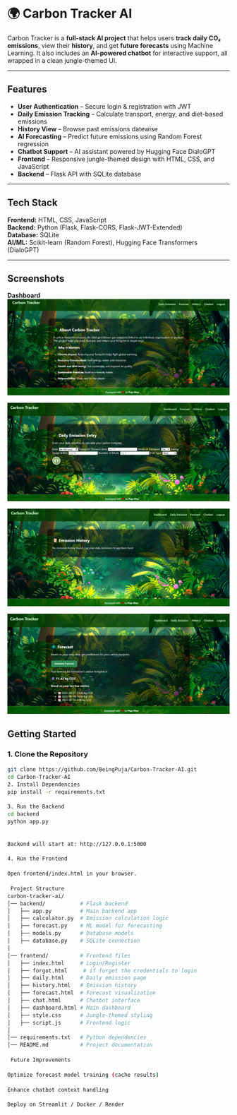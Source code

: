 # 🌍 Carbon Tracker AI  

Carbon Tracker is a **full-stack AI project** that helps users **track daily CO₂ emissions**, view their **history**, and get **future forecasts** using Machine Learning. It also includes an **AI-powered chatbot** for interactive support, all wrapped in a clean jungle-themed UI.  

---

## Features
- **User Authentication** – Secure login & registration with JWT  
- **Daily Emission Tracking** – Calculate transport, energy, and diet-based emissions  
- **History View** – Browse past emissions datewise  
- **AI Forecasting** – Predict future emissions using Random Forest regression  
- **Chatbot Support** – AI assistant powered by Hugging Face DialoGPT  
- **Frontend** – Responsive jungle-themed design with HTML, CSS, and JavaScript  
- **Backend** – Flask API with SQLite database  

---

##  Tech Stack
**Frontend:** HTML, CSS, JavaScript  
**Backend:** Python (Flask, Flask-CORS, Flask-JWT-Extended)  
**Database:** SQLite  
**AI/ML:** Scikit-learn (Random Forest), Hugging Face Transformers (DialoGPT)  

---

## Screenshots
**Dashboard**
![dashboard](frontend/assets/dashboard.png)

![Daily Emission](frontend/assets/daily.png)

![history](frontend/assets/history.png)

![forecast](frontend/assets/forecast.png)
##  Getting Started

### 1. Clone the Repository
```bash
git clone https://github.com/BeingPuja/Carbon-Tracker-AI.git
cd Carbon-Tracker-AI
2. Install Dependencies
pip install -r requirements.txt

3. Run the Backend
cd backend
python app.py


Backend will start at: http://127.0.0.1:5000

4. Run the Frontend

Open frontend/index.html in your browser.

 Project Structure
carbon-tracker-ai/
│── backend/           # Flask backend
│   ├── app.py         # Main backend app
│   ├── calculator.py  # Emission calculation logic
│   ├── forecast.py    # ML model for forecasting
│   ├── models.py      # Database models
│   ├── database.py    # SQLite connection
│
│── frontend/          # Frontend files
│   ├── index.html     # Login/Register
│   ├── forgot.html     # if forget the credentials to login
│   ├── daily.html     # Daily emission page
│   ├── history.html   # Emission history
│   ├── forecast.html  # Forecast visualization
│   ├── chat.html      # Chatbot interface
│   ├── dashboard.html # Main dashboard
│   ├── style.css      # Jungle-themed styling
│   ├── script.js      # Frontend logic
│
│── requirements.txt   # Python dependencies
│── README.md          # Project documentation

 Future Improvements

Optimize forecast model training (cache results)

Enhance chatbot context handling

Deploy on Streamlit / Docker / Render
